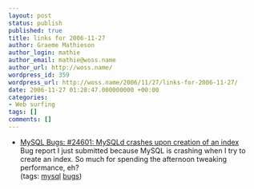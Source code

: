 ```yaml
---
layout: post
status: publish
published: true
title: links for 2006-11-27
author: Graeme Mathieson
author_login: mathie
author_email: mathie@woss.name
author_url: http://woss.name/
wordpress_id: 359
wordpress_url: http://woss.name/2006/11/27/links-for-2006-11-27/
date: 2006-11-27 01:28:47.000000000 +00:00
categories:
- Web surfing
tags: []
comments: []
---
```

<ul class="delicious">
	<li>
		<div class="delicious-link"><a href="http://bugs.mysql.com/bug.php?id=24601">MySQL Bugs: #24601: MySQLd crashes upon creation of an index</a></div>
		<div class="delicious-extended">Bug report I just submitted because MySQL is crashing when I try to create an index.  So much for spending the afternoon tweaking performance, eh?</div>
		<div class="delicious-tags">(tags: <a href="http://del.icio.us/mathie/mysql">mysql</a> <a href="http://del.icio.us/mathie/bugs">bugs</a>)</div>
	</li>
</ul>
